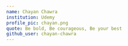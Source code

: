 ```yaml
---
name: Chayan Chawra
institution: Udemy
profile_pic: chayan.png
quote: Be bold, Be courageous, Be your best
github_user: chayan-chawra
---
```

